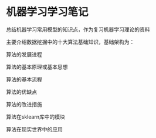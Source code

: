 # 机器学习学习笔记

总结机器学习常用模型的知识点，作为复习机器学习理论的资料

主要介绍数据挖掘中的十大算法基础知识，基础架构为：

算法的发展进程

算法的基本原理或基本思想

算法的基本流程

算法的优缺点

算法的改进措施

算法在sklearn库中的模块

算法在现实世界中的应用
